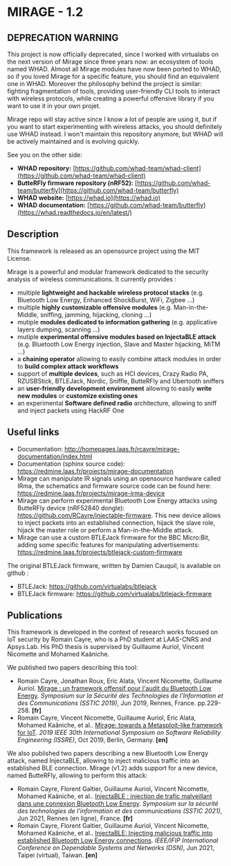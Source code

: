 MIRAGE - 1.2
=============

DEPRECATION WARNING
--------------------
This project is now officially deprecated, since I worked with virtualabs on the next version of Mirage since three years now: an ecosystem of tools named WHAD.
Almost all Mirage modules have now been ported to WHAD, so if you loved Mirage for a specific feature, you should find an equivalent one in WHAD. 
Moreover the philosophy behind the project is similar: fighting fragmentation of tools, providing user-friendly CLI tools to interact with wireless protocols, while 
creating a powerful offensive library if you want to use it in your own projet.

Mirage repo will stay active since I know a lot of people are using it, but if you want to start experimenting with wireless attacks, you should definitely use WHAD instead.
I won't maintain this repository anymore, but WHAD will be actively maintained and is evolving quickly. 

See you on the other side: 
* **WHAD repository:** [https://github.com/whad-team/whad-client](https://github.com/whad-team/whad-client)
* **ButteRFly firmware repository (nRF52):** [https://github.com/whad-team/butterfly](https://github.com/whad-team/butterfly)
* **WHAD website:** [https://whad.io](https://whad.io)
* **WHAD documentation:** [https://github.com/whad-team/butterfly](https://whad.readthedocs.io/en/latest/)
 

Description
-----------
This framework is released as an opensource project using the MIT License.

Mirage is a powerful and modular framework dedicated to the security analysis of wireless communications. It currently provides :

  * multiple **lightweight and hackable wireless protocol stacks** (e.g. Bluetooth Low Energy, Enhanced ShockBurst, WiFi, Zigbee ...)
  * multiple **highly customizable offensive modules** (e.g. Man-in-the-Middle, sniffing, jamming, hijacking, cloning ...)
  * mutiple **modules dedicated to information gathering** (e.g. applicative layers dumping, scanning ...)
  * mutiple **experimental offensive modules based on InjectaBLE attack** (e.g. Bluetooth Low Energy injection, Slave and Master hijacking, MiTM ...)
  * a **chaining operator** allowing to easily combine attack modules in order to **build complex attack workflows**
  * support of **multiple devices**, such as HCI devices, Crazy Radio PA, RZUSBStick, BTLEJack, Nordic, Sniffle, ButteRFly and Ubertooth sniffers
  * an **user-friendly development environment** allowing to easily **write new modules** or **customize existing ones**
  * an experimental **Software defined radio** architecture, allowing to sniff and inject packets using HackRF One

Useful links
------------

 * Documentation: http://homepages.laas.fr/rcayre/mirage-documentation/index.html
 * Documentation (sphinx source code): https://redmine.laas.fr/projects/mirage-documentation
 * Mirage can manipulate IR signals using an opensource hardware called IRma, the schematics and firmware source code can be found here: https://redmine.laas.fr/projects/mirage-irma-device
 * Mirage can perform experimental Bluetooth Low Energy attacks using ButteRFly device (nRF52840 dongle): https://github.com/RCayre/injectable-firmware. This new device allows to inject packets into an established connection, hijack the slave role, hijack the master role or perform a Man-in-the-Middle attack.
 * Mirage can use a custom BTLEJack firmware for the BBC Micro:Bit, adding some specific features for manipulating advertisements: https://redmine.laas.fr/projects/btlejack-custom-firmware

The original BTLEJack firmware, written by Damien Cauquil, is available on github :

 * BTLEJack: https://github.com/virtualabs/btlejack
 * BTLEJack firmware: https://github.com/virtualabs/btlejack-firmware

Publications
------------

This framework is developed in the context of research works focused on IoT security by Romain Cayre, who is a PhD student at LAAS-CNRS and Apsys.Lab. His PhD thesis is supervised by Guillaume Auriol, Vincent Nicomette and Mohamed Kaâniche.

We published two papers describing this tool:

 * Romain Cayre, Jonathan Roux, Eric Alata, Vincent Nicomette, Guillaume Auriol. [Mirage : un framework offensif pour l'audit du Bluetooth Low Energy](https://hal.laas.fr/hal-02268774). *Symposium sur la Sécurité des Technologies de l'Information et des Communications (SSTIC 2019)*, Jun 2019, Rennes, France. pp.229-258. **\[fr\]**
 * Romain Cayre, Vincent Nicomette, Guillaume Auriol, Eric Alata, Mohamed Kaâniche, et al.. [Mirage: towards a Metasploit-like framework for IoT](https://hal.laas.fr/hal-02346074). *2019 IEEE 30th International Symposium on Software Reliability Engineering (ISSRE)*, Oct 2019, Berlin, Germany. **\[en\]**

We also published two papers describing a new Bluetooth Low Energy attack, named InjectaBLE, allowing to inject malicious traffic into an established BLE connection. Mirage (v1.2) adds support for a new device, named ButteRFly, allowing to perform this attack:

* Romain Cayre, Florent Galtier, Guillaume Auriol, Vincent Nicomette, Mohamed Kaâniche, et al.. [InjectaBLE : injection de trafic malveillant dans une connexion Bluetooth Low Energy](https://hal.laas.fr/hal-03221143). *Symposium sur la sécurité des technologies de l'information et des communications (SSTIC 2021)*, Jun 2021, Rennes (en ligne), France. **\[fr\]**
* Romain Cayre, Florent Galtier, Guillaume Auriol, Vincent Nicomette, Mohamed Kaâniche, et al.. [InjectaBLE: Injecting malicious traffic into established Bluetooth Low Energy connections](https://hal.laas.fr/hal-03193297). *IEEE/IFIP International Conference on Dependable Systems and Networks (DSN)*, Jun 2021, Taipei (virtual), Taiwan. **\[en\]**
